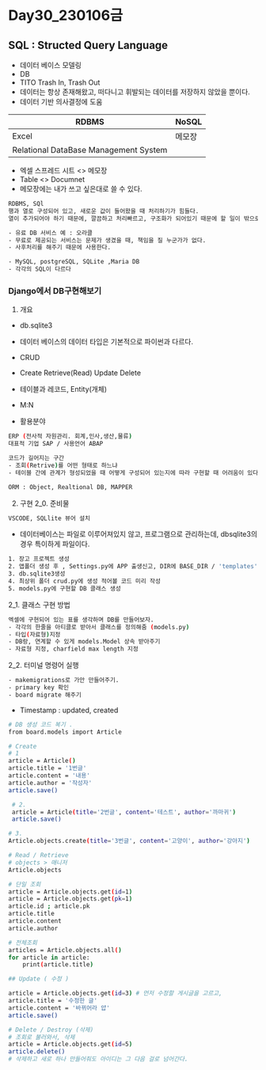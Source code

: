 # Day30_230106금 

## SQL : Structed Query Language
- 데이터 베이스 모델링 
- DB
- TITO Trash In, Trash Out  
- 데이터는 항상 존재해왔고, 떠다니고 휘발되는 데이터를 저장하지 않았을 뿐이다.
- 데이터 기반 의사결정에 도움
 
|RDBMS|NoSQL|
|-|-|
|Excel|메모장 |
|Relational DataBase Management System||

- 엑셀 스프레드 시트 <> 메모장
- Table <> Documnet 
- 메모장에는 내가 쓰고 싶은대로 쓸 수 있다. 


```sh
RDBMS, SQl 
행과 열로 구성되어 있고, 새로운 값이 들어왔을 때 처리하기가 힘들다. 
열이 추가되어야 하기 때문에, 깔끔하고 처리빠르고, 구조화가 되어있기 때문에 할 일이 밖으로 벗어나지 않는다. 
```


```sh
- 유료 DB 서비스 예 : 오라클  
- 무료로 제공되는 서비스는 문제가 생겼을 때, 책임을 질 누군가가 없다. 
- 사후처리를 해주기 때문에 사용한다. 
```
```sh
- MySQL, postgreSQL, SQLite ,Maria DB
- 각각의 SQL이 다르다 
```
### Django에서 DB구현해보기
1. 개요
- db.sqlite3
- 데이터 베이스의 데이터 타입은 기본적으로 파이썬과 다르다. 
- CRUD
- Create Retrieve(Read) Update Delete
- 테이블과 레코드, Entity(개체)
- M:N
  
- 활용분야
```sh
ERP (전사적 자원관리. 회계,인사,생산,물류)
대표적 기업 SAP / 사용언어 ABAP
```  

```sh
코드가 길어지는 구간
- 조회(Retrive)를 어떤 형태로 하느냐
- 테이블 간에 관계가 형성되었을 때 어떻게 구성되어 있는지에 따라 구현할 때 어려움이 있다.
```
```sh
ORM : Object, Realtional DB, MAPPER
```
2. 구현
2_0. 준비물
```sh
VSCODE, SQLlite 뷰어 설치
```
- 데이터베이스는 파일로 이루어져있지 않고, 프로그램으로 관리하는데, dbsqlite3의 경우 특이하게 파일이다. 
  
```sh
1. 장고 프로젝트 생성
2. 앱폴더 생성 후 , Settings.py에 APP 출생신고, DIR에 BASE_DIR / 'templates' 폴더 디폴트 값 설정. 
3. db.sqlite3생성
4. 최상위 폴더 crud.py에 생성 적어볼 코드 미리 작성 
5. models.py에 구현할 DB 클래스 생성
```
2_1. 클래스 구현 방법
```sh
엑셀에 구현되어 있는 표를 생각하며 DB를 만들어보자.
- 각각의 한줄을 아티클로 받아서 클래스를 정의해줌 (models.py)
- 타입(자료형)지정
- DB랑, 연계할 수 있게 models.Model 상속 받아주기 
- 자료형 지정, charfield max length 지정
```
2_2. 터미널 명령어 실행
```sh
- makemigrations로 가안 만들어주기.
- primary key 확인
- board migrate 해주기
```
- Timestamp : updated, created 

```sh
# DB 생성 코드 복기 . 
from board.models import Article

# Create
# 1
article = Article()
article.title = '1번글'
article.content = '내용'
article.author = '작성자'
article.save()

 # 2. 
 article = Article(title='2번글', content='테스트', author='까마귀')
 article.save()

# 3. 
Article.objects.create(title='3번글', content='고양이', author='강아지')

# Read / Retrieve
# objects > 매니저
Article.objects

# 단일 조회
article = Article.objects.get(id=1)
article = Article.objects.get(pk=1)
article.id ; article.pk
article.title
article.content
article.author

# 전체조회
articles = Article.objects.all()
for article in article:
    print(article.title)

## Update ( 수정 )

article = Article.objects.get(id=3) # 먼저 수정할 게시글을 고르고,
article.title = '수정한 글'
article.content = '바뀌어라 얍'
article.save()

# Delete / Destroy (삭제)
# 조회로 불러와서, 삭제 
article = Article.objects.get(id=5)
article.delete()
# 삭제하고 새로 하나 만들어줘도 아이디는 그 다음 걸로 넘어간다. 
```